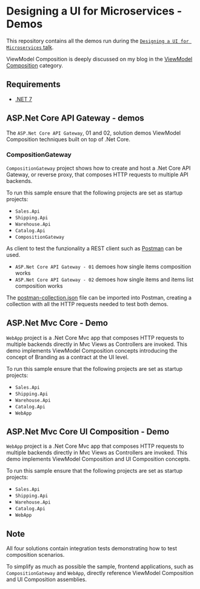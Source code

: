 # Designing a UI for Microservices - Demos

This repository contains all the demos run during the [`Designing a UI for Microservices` talk](https://milestone.topics.it/talks/designing-ui-for-microservices.html).

ViewModel Composition is deeply discussed on my blog in the [ViewModel Composition](https://milestone.topics.it/categories/view-model-composition) category.

## Requirements

* [.NET 7](https://dotnet.microsoft.com/download/dotnet/7.0)

## ASP.Net Core API Gateway - demos

The `ASP.Net Core API Gateway`, 01 and 02, solution demos ViewModel Composition techniques built on top of .Net Core.

### CompositionGateway

`CompositionGateway` project shows how to create and host a .Net Core API Gateway, or reverse proxy, that composes HTTP requests to multiple API backends.

To run this sample ensure that the following projects are set as startup projects:

* `Sales.Api`
* `Shipping.Api`
* `Warehouse.Api`
* `Catalog.Api`
* `CompositionGateway`

As client to test the funzionality a REST client such as [Postman](https://chrome.google.com/webstore/detail/postman/fhbjgbiflinjbdggehcddcbncdddomop?hl=en) can be used.

* `ASP.Net Core API Gateway - 01` demoes how single items composition works
* `ASP.Net Core API Gateway - 02` demoes how single items and items list composition works

The [postman-collection.json](postman-collection.json) file can be imported into Postman, creating a collection with all the HTTP requests needed to test both demos.

## ASP.Net Mvc Core - Demo

`WebApp` project is a .Net Core Mvc app that composes HTTP requests to multiple backends directly in Mvc Views as Controllers are invoked. This demo implements ViewModel Composition concepts introducing the concept of Branding as a contract at the UI level.

To run this sample ensure that the following projects are set as startup projects:

* `Sales.Api`
* `Shipping.Api`
* `Warehouse.Api`
* `Catalog.Api`
* `WebApp`

## ASP.Net Mvc Core UI Composition - Demo

`WebApp` project is a .Net Core Mvc app that composes HTTP requests to multiple backends directly in Mvc Views as Controllers are invoked.  This demo implements ViewModel Composition and UI Composition concepts.

To run this sample ensure that the following projects are set as startup projects:

* `Sales.Api`
* `Shipping.Api`
* `Warehouse.Api`
* `Catalog.Api`
* `WebApp`

## Note

All four solutions contain integration tests demonstrating how to test composition scenarios.

To simplify as much as possible the sample, frontend applications, such as `CompositionGateway` and `WebApp`, directly reference ViewModel Composition and UI Composition assemblies.
